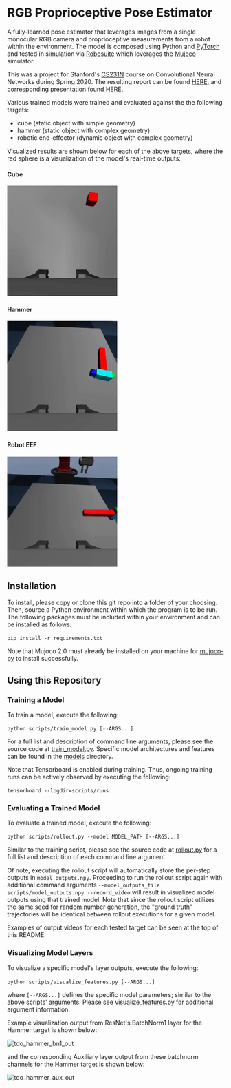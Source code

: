 # RGB Proprioceptive Pose Estimator

A fully-learned pose estimator that leverages images from a single monocular RGB camera and proprioceptive measurements from a robot within the environment. The model is composed using Python and [PyTorch](https://github.com/pytorch/pytorch) and tested in simulation via [Robosuite](https://github.com/StanfordVL/robosuite) which leverages the [Mujoco](http://www.mujoco.org/) simulator.

This was a project for Stanford's [CS231N](http://cs231n.stanford.edu/) course on Convolutional Neural Networks during Spring 2020. The resulting report can be found [HERE](report.pdf), and corresponding presentation found [HERE](https://www.youtube.com/watch?v=Y1_A0j2Q8Gg).

Various trained models were trained and evaluated against the the following targets:
- cube (static object with simple geometry)
- hammer (static object with complex geometry)
- robotic end-effector (dynamic object with complex geometry)

Visualized results are shown below for each of the above targets, where the red sphere is a visualization of the model's real-time outputs:

#### Cube
![Cube Tracker](visuals/cube_tracker.gif)

#### Hammer
![Hammer Tracker](visuals/hammer_tracker.gif)

#### Robot EEF
![EEF1 Tracker](visuals/eef1_tracker.gif)




## Installation
To install, please copy or clone this git repo into a folder of your choosing. Then, source a Python environment within which the program is to be run. The following packages must be included within your environment and can be installed as follows:

```pip install -r requirements.txt```

Note that Mujoco 2.0 must already be installed on your machine for [mujoco-py](https://github.com/openai/mujoco-py) to install successfully.

## Using this Repository

### Training a Model
To train a model, execute the following:

```python scripts/train_model.py [--ARGS...]```

For a full list and description of command line arguments, please see the source code at [train_model.py](scripts/train_model.py). Specific model architectures and features can be found in the [models](models) directory.

Note that Tensorboard is enabled during training. Thus, ongoing training runs can be actively observed by executing the following:

```tensorboard --logdir=scripts/runs```


### Evaluating a Trained Model
To evaluate a trained model, execute the following:

```python scripts/rollout.py --model MODEL_PATH [--ARGS...]```

Similar to the training script, please see the source code at [rollout.py](scripts/rollout.py) for a full list and description of each command line argument.

Of note, executing the rollout script will automatically store the per-step outputs in `model_outputs.npy`. Proceeding to run the rollout script again with additional command arguments `--model_outputs_file scripts/model_outputs.npy --record_video` will result in visualized model outputs using that trained model. Note that since the rollout script utilizes the same seed for random number generation, the "ground truth" trajectories will be identical between rollout executions for a given model.

Examples of output videos for each tested target can be seen at the top of this README.


### Visualizing Model Layers
To visualize a specific model's layer outputs, execute the following:

```python scripts/visualize_features.py [--ARGS...]```

where `[--ARGS...]` defines the specific model parameters; similar to the above scripts' arguments. Please see [visualize_features.py](scripts/visualize_features.py) for additional argument information.

Example visualization output from ResNet's BatchNorm1 layer for the Hammer target is shown below:

![tdo_hammer_bn1_out](visuals/tdo_hammer_bn1_out.png)

and the corresponding Auxiliary layer output from these batchnorm channels for the Hammer target is shown below:

![tdo_hammer_aux_out](visuals/tdo_hammer_aux_out.png)
